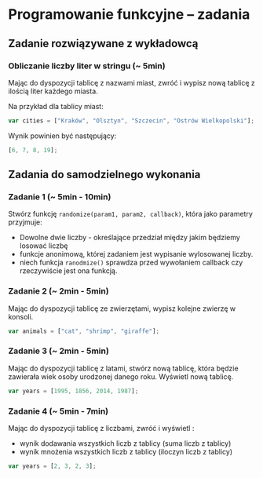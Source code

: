 # Programowanie funkcyjne &ndash; zadania

## Zadanie rozwiązywane z wykładowcą

### Obliczanie liczby liter w stringu  (~ 5min)

Mając do dyspozycji tablicę z nazwami miast, zwróć i wypisz nową tablicę z ilością liter każdego miasta.

Na przykład dla tablicy miast:
```JavaScript
var cities = ["Kraków", "Olsztyn", "Szczecin", "Ostrów Wielkopolski"];
```
Wynik powinien być następujący:

```JavaScript
[6, 7, 8, 19];
```

## Zadania do samodzielnego wykonania

### Zadanie 1 (~ 5min - 10min)

Stwórz funkcję ```randomize(param1, param2, callback)```, która jako parametry przyjmuje:
* Dowolne dwie liczby -  określające przedział między jakim będziemy losować liczbę
* funkcje anonimową, której zadaniem jest wypisanie wylosowanej liczby.
* niech funkcja ```ranodmize()``` sprawdza przed wywołaniem  callback czy rzeczywiście jest ona funkcją.

### Zadanie 2 (~ 2min - 5min)

Mając do dyspozycji tablicę ze zwierzętami, wypisz kolejne zwierzę w konsoli.

```JavaScript
var animals = ["cat", "shrimp", "giraffe"];
```

### Zadanie 3 (~ 2min - 5min)

Mając do dyspozycji tablicę z latami, stwórz nową tablicę, która będzie zawierała wiek osoby urodzonej danego roku. Wyświetl nową tablicę. 

```JavaScript
var years = [1995, 1856, 2014, 1987];
```

### Zadanie 4 (~ 5min - 7min)

Mając do dyspozycji tablicę z liczbami, zwróć i wyświetl :

*  wynik dodawania wszystkich liczb z tablicy (suma liczb z tablicy)
*  wynik mnożenia wszystkich liczb z tablicy (iloczyn liczb z tablicy)

```JavaScript
var years = [2, 3, 2, 3];
```
